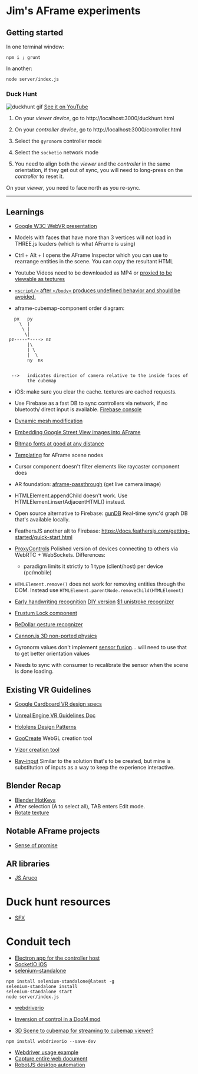 # Jim's AFrame experiments

## Getting started

In one terminal window:

```
npm i ; grunt
```

In another:

```
node server/index.js
```

### Duck Hunt

![duckhunt gif](http://i.imgur.com/9eq8jqe.gif)
[See it on YouTube](https://www.youtube.com/watch?v=qLRu9_qdUpo)

1. On your *viewer device*, go to http://localhost:3000/duckhunt.html
2. On your *controller device*, go to http://localhost:3000/controller.html
3. Select the `gyronorm` controller mode
4. Select the `socketio` network mode

5. You need to align both the *viewer* and the *controller* in the same orientation,
if they get out of sync, you will need to long-press on the *controller* to reset it.

On your *viewer*, you need to face north as you re-sync.

---

## Learnings

- [Google W3C WebVR presentation](https://docs.google.com/presentation/d/1CSgOsiyn2PeLGlJCnrmmTYv9FLE_dmCaVKp7fZ-SF2I/edit?usp=sharing)
- Models with faces that have more than 3 vertices will not load in THREE.js loaders (which is what AFrame is using)
- Ctrl + Alt + I opens the AFrame Inspector which you can use to rearrange entities in the scene. You can
copy the resultant HTML

- Youtube Videos need to be downloaded as MP4 or [proxied to be viewable as textures](http://stackoverflow.com/questions/36298195/how-to-render-youtube-videos-as-a-texture-in-a-frame)
- [`<script/>` after `</body>` produces undefined behavior and should be avoided.](http://stackoverflow.com/q/3037725/4921124)
- aframe-cubemap-component order diagram:

```
   px   py
     \  |
      \ |
       \|
 pz-----*----> nz
        |\
        | \
        |  \
        ny  nx


  -->   indicates direction of camera relative to the inside faces of
        the cubemap
```
- iOS: make sure you clear the cache. textures are cached requests.
- Use Firebase as a fast DB to sync controllers via network, if no bluetooth/ direct input is available.
[Firebase console](https://console.firebase.google.com/)

- [Dynamic mesh modification](https://github.com/mrdoob/three.js/issues/1091)
- [Embedding Google Street View images into AFrame](http://stackoverflow.com/questions/39919377/can-i-embed-google-street-view-into-aframe)

- [Bitmap fonts at good at any distance](https://github.com/bryik/aframe-bmfont-text-component)
- [Templating](https://github.com/ngokevin/aframe-template-component) for AFrame scene nodes

- Cursor component doesn't filter elements like raycaster component does
- AR foundation: [aframe-passthrough](https://github.com/flysonic10/aframe-passthrough) (get live camera image)

- HTMLElement.appendChild doesn't work. Use HTMLElement.insertAdjacentHTML() instead.

- Open source alternative to Firebase: [gunDB](https://github.com/amark/gun)
Real-time sync'd graph DB that's available locally.

- FeathersJS another alt to Firebase: https://docs.feathersjs.com/getting-started/quick-start.html
- [ProxyControls](https://proxy-controls.donmccurdy.com/#/connect)
Polished version of devices connecting to others via WebRTC + WebSockets. Differences:
    - paradigm limits it strictly to 1 type (client/host) per device (pc/mobile)

- `HTMLElement.remove()` does not work for removing entities through the DOM. Instead use `HTMLElement.parentNode.removeChild(HTMLElement)`

- [Early handwriting recognition](http://jackschaedler.github.io/handwriting-recognition)
    [DIY version](http://hackaday.com/2016/10/12/ask-hackaday-diy-handwriting-recognition)
    [$1 unistroke recognizer](http://depts.washington.edu/aimgroup/proj/dollar)

- [Frustum Lock component](https://jesstelford.github.io/aframe-frustum-lock-component/)

- [ReDollar gesture recognizer](https://github.com/finscn/ReDollar)

- [Cannon.js 3D non-ported physics](http://schteppe.github.io/cannon.js/)

- Gyronorm values don't implement [sensor fusion](https://github.com/googlevr/webvr-polyfill/tree/master/src/sensor-fusion)... will need to use that to get better orientation values
- Needs to sync with consumer to recalibrate the sensor when the scene is done loading.

## Existing VR Guidelines

- [Google Cardboard VR design specs](https://developers.google.com/vr/android/)
- [Unreal Engine VR Guidelines Doc](https://docs.unrealengine.com/latest/INT/Platforms/VR/ContentSetup/)
- [Hololens Design Patterns](http://8ninths.com/hololens-design-patterns/)

- [GooCreate](https://goocreate.com/product)
WebGL creation tool

- [Vizor creation tool](http://vizor.io)

- [Ray-input](https://github.com/borismus/ray-input)
Similar to the solution that's to be created, but mine is substitution of inputs as a way to
keep the experience interactive.

## Blender Recap

- [Blender HotKeys](https://wiki.blender.org/index.php/Doc:2.4/Reference/Hotkeys/Edit)
- After selection (A to select all), TAB enters Edit mode.
- [Rotate texture](http://blender.stackexchange.com/questions/5608/rotate-object-texture)

## Notable AFrame projects

- [Sense of promise](http://senseofpromise.com)

## AR libraries

- [JS Aruco](https://github.com/jcmellado/js-aruco)


# Duck hunt resources

- [SFX](http://downloads.khinsider.com/game-soundtracks/album/duck-hunt)

# Conduit tech

- [Electron app for the controller host](https://github.com/electron/electron)
- [SocketIO iOS](http://socket.io/blog/socket-io-on-ios/)
- [selenium-standalone](https://github.com/vvo/selenium-standalone)

```
npm install selenium-standalone@latest -g
selenium-standalone install
selenium-standalone start
node server/index.js
```

- [webdriverio](http://webdriver.io)
- [Inversion of control in a DooM mod](https://www.youtube.com/watch?v=KNxPfHon-wY)

- [3D Scene to cubemap for streaming to cubemap viewer?](https://www.npmjs.com/package/gl-render-cubemap)

```
npm install webdriverio --save-dev
```

- [Webdriver usage example](https://github.com/webdriverio/webdriverio/blob/master/examples/standalone/webdriverio.with.nodeunit.js)
- [Capture entire web document](https://github.com/brenden/node-webshot)
- [RobotJS desktop automation](http://robotjs.io/docs/)